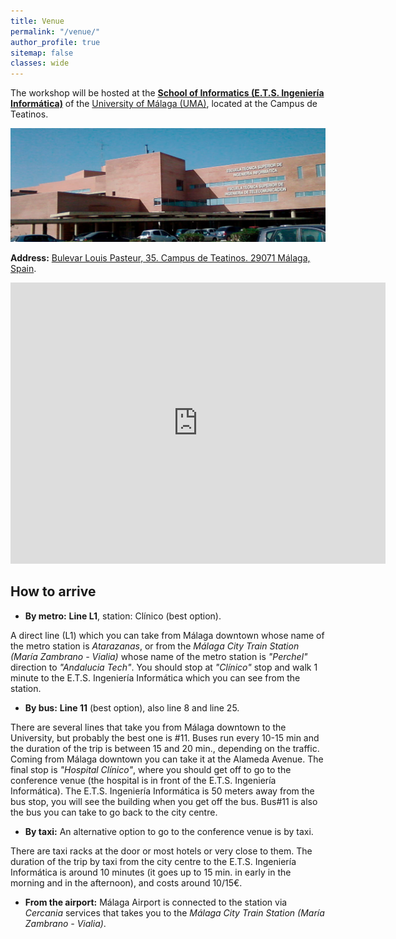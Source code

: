 ```yaml
---
title: Venue
permalink: "/venue/"
author_profile: true
sitemap: false
classes: wide
---
```


The workshop will be hosted at the [**School of Informatics (E.T.S. Ingeniería Informática)**](https://www.uma.es/ETSI-informatica) of the [University of Málaga (UMA)](https://www.uma.es/), located at the Campus de Teatinos.

![E.T.S. Ingeniería Informática](../assets/confws/etsii.jpg)

**Address:** [Bulevar Louis Pasteur, 35. Campus de Teatinos. 29071 Málaga, Spain](https://goo.gl/maps/bQ4AaYJxLaf2Qkqc7).

<iframe src="https://www.google.com/maps/embed?pb=!1m18!1m12!1m3!1d3198.313861364173!2d-4.482631087303145!3d36.715022691025084!2m3!1f0!2f0!3f0!3m2!1i1024!2i768!4f13.1!3m3!1m2!1s0xd72f74b9f3606f1%3A0x9fa32cc2e6b0bbf9!2sE.T.S.%20de%20Ingenier%C3%ADa%20Inform%C3%A1tica!5e0!3m2!1ses!2ses!4v1677170209494!5m2!1ses!2ses" width="600" height="450" style="border:0;" allowfullscreen="" loading="lazy" referrerpolicy="no-referrer-when-downgrade"></iframe>

## How to arrive

- **By metro:** **Line L1**, station: Clínico (best option).

A direct line (L1) which you can take from Málaga downtown whose name of the metro station is *Atarazanas*, or from the *Málaga City Train Station (María Zambrano - Vialia)* whose name of the metro station is *"Perchel"* direction to *"Andalucia Tech"*. You should stop at *"Clínico"* stop and walk 1 minute to the E.T.S. Ingeniería Informática which you can see from the station.

- **By bus:** **Line 11** (best option), also line 8 and line 25.

There are several lines that take you from Málaga downtown to the University, but probably the best one is #11. Buses run every 10-15 min and the duration of the trip is between 15 and 20 min., depending on the traffic. Coming from Málaga downtown you can take it at the Alameda Avenue. The final stop is *"Hospital Clínico"*, where you should get off to go to the conference venue (the hospital is in front of the E.T.S. Ingeniería Informática). The E.T.S. Ingeniería Informática is 50 meters away from the bus stop, you will see the building when you get off the bus. Bus#11 is also the bus you can take to go back to the city centre. 

- **By taxi:** An alternative option to go to the conference venue is by taxi.

There are taxi racks at the door or most hotels or very close to them. The duration of the trip by taxi from the city centre to the E.T.S. Ingeniería Informática is around 10 minutes (it goes up to 15 min. in early in the morning and in the afternoon), and costs around 10/15€.

- **From the airport:** Málaga Airport is connected to the station via *Cercania* services that takes you to the *Málaga City Train Station (María Zambrano - Vialia)*.




 
